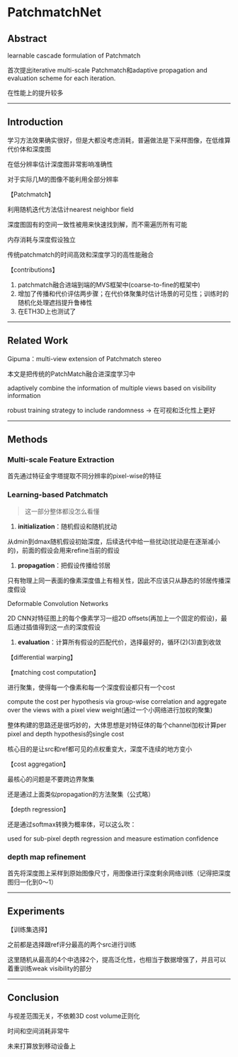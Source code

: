 # PatchmatchNet

## Abstract

learnable cascade formulation of Patchmatch

首次提出iterative multi-scale Patchmatch和adaptive propagation and evaluation scheme for each iteration.

在性能上的提升较多

---

## Introduction

学习方法效果确实很好，但是大都没考虑消耗，普遍做法是下采样图像，在低维算代价体和深度图

在低分辨率估计深度图非常影响准确性

对于实际几M的图像不能利用全部分辨率

【Patchmatch】

利用随机迭代方法估计nearest neighbor field

深度图固有的空间一致性被用来快速找到解，而不需遍历所有可能

内存消耗与深度假设独立

传统patchmatch的时间高效和深度学习的高性能融合

【contributions】

1. patchmatch融合进端到端的MVS框架中(coarse-to-fine的框架中)
2. 增加了传播和代价评估两步骤；在代价体聚集时估计场景的可见性；训练时的随机化处理遮挡提升鲁棒性
3. 在ETH3D上也测试了

---

## Related Work

Gipuma：multi-view extension of Patchmatch stereo

本文是把传统的PatchMatch融合进深度学习中

adaptively combine the information of multiple views based on visibility information

robust training strategy to include randomness → 在可视和泛化性上更好

---

## Methods

### Multi-scale Feature Extraction

首先通过特征金字塔提取不同分辨率的pixel-wise的特征

### Learning-based Patchmatch

> 这一部分整体都没怎么看懂
> 
1. **initialization**：随机假设和随机扰动

从dmin到dmax随机假设初始深度，后续迭代中给一些扰动(扰动是在逐渐减小的)，前面的假设会用来refine当前的假设

1. **propagation**：把假设传播给邻居

只有物理上同一表面的像素深度值上有相关性，因此不应该只从静态的邻居传播深度假设

Deformable Convolution Networks

2D CNN对特征图上的每个像素学习一组2D offsets(再加上一个固定的假设)，最后通过插值得到这一点的深度假设

1. **evaluation**：计算所有假设的匹配代价，选择最好的，循环(2)(3)直到收敛

【differential warping】

【matching cost computation】

进行聚集，使得每一个像素和每一个深度假设都只有一个cost

compute the cost per hypothesis via group-wise correlation and aggregate over the views with a pixel view weight(通过一个小网络进行加权的聚集)

整体构建的思路还是很巧妙的，大体思想是对特征体的每个channel加权计算per pixel and depth hypothesis的single cost

核心目的是让src和ref都可见的点权重变大，深度不连续的地方变小

【cost aggregation】

最核心的问题是不要跨边界聚集

还是通过上面类似propagation的方法聚集（公式略）

【depth regression】

还是通过softmax转换为概率体，可以这么吹：

used for sub-pixel depth regression and measure estimation confidence

### depth map refinement

首先将深度图上采样到原始图像尺寸，用图像进行深度剩余网络训练（记得把深度图归一化到0～1）

---

## Experiments

【训练集选择】

之前都是选择跟ref评分最高的两个src进行训练

这里随机从最高的4个中选择2个，提高泛化性，也相当于数据增强了，并且可以着重训练weak visibility的部分

---

## Conclusion

与视差范围无关，不依赖3D cost volume正则化

时间和空间消耗非常牛

未来打算放到移动设备上